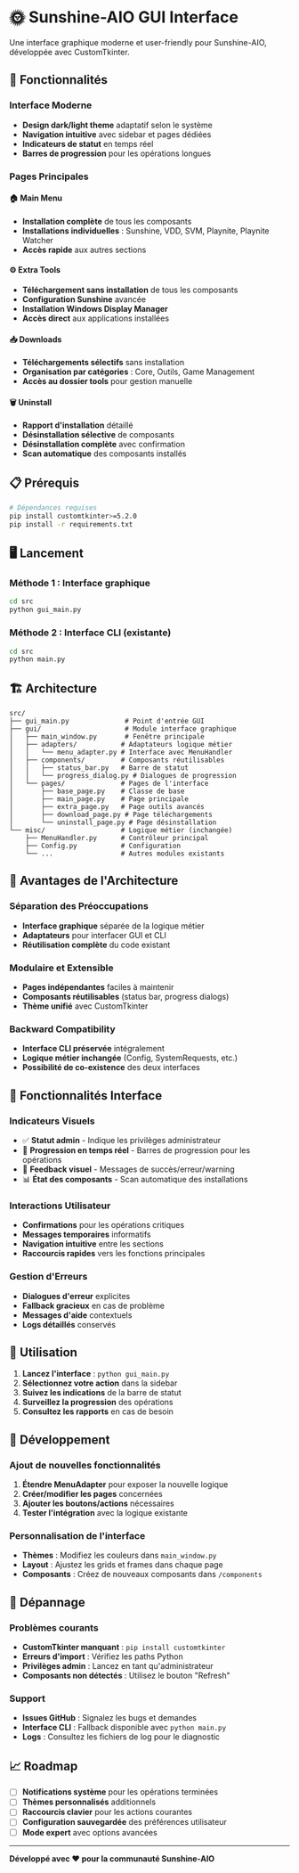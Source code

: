 # 🌞 Sunshine-AIO GUI Interface

Une interface graphique moderne et user-friendly pour Sunshine-AIO, développée avec CustomTkinter.

## 🚀 Fonctionnalités

### Interface Moderne
- **Design dark/light theme** adaptatif selon le système
- **Navigation intuitive** avec sidebar et pages dédiées
- **Indicateurs de statut** en temps réel
- **Barres de progression** pour les opérations longues

### Pages Principales

#### 🏠 Main Menu
- **Installation complète** de tous les composants
- **Installations individuelles** : Sunshine, VDD, SVM, Playnite, Playnite Watcher
- **Accès rapide** aux autres sections

#### ⚙️ Extra Tools
- **Téléchargement sans installation** de tous les composants
- **Configuration Sunshine** avancée
- **Installation Windows Display Manager**
- **Accès direct** aux applications installées

#### 📥 Downloads
- **Téléchargements sélectifs** sans installation
- **Organisation par catégories** : Core, Outils, Game Management
- **Accès au dossier tools** pour gestion manuelle

#### 🗑️ Uninstall
- **Rapport d'installation** détaillé
- **Désinstallation sélective** de composants
- **Désinstallation complète** avec confirmation
- **Scan automatique** des composants installés

## 📋 Prérequis

```bash
# Dépendances requises
pip install customtkinter>=5.2.0
pip install -r requirements.txt
```

## 🖥️ Lancement

### Méthode 1 : Interface graphique
```bash
cd src
python gui_main.py
```

### Méthode 2 : Interface CLI (existante)
```bash
cd src
python main.py
```

## 🏗️ Architecture

```
src/
├── gui_main.py              # Point d'entrée GUI
├── gui/                     # Module interface graphique
│   ├── main_window.py       # Fenêtre principale
│   ├── adapters/           # Adaptateurs logique métier
│   │   └── menu_adapter.py # Interface avec MenuHandler
│   ├── components/         # Composants réutilisables
│   │   ├── status_bar.py   # Barre de statut
│   │   └── progress_dialog.py # Dialogues de progression
│   └── pages/              # Pages de l'interface
│       ├── base_page.py    # Classe de base
│       ├── main_page.py    # Page principale
│       ├── extra_page.py   # Page outils avancés
│       ├── download_page.py # Page téléchargements
│       └── uninstall_page.py # Page désinstallation
└── misc/                   # Logique métier (inchangée)
    ├── MenuHandler.py      # Contrôleur principal
    ├── Config.py           # Configuration
    └── ...                 # Autres modules existants
```

## 🔧 Avantages de l'Architecture

### Séparation des Préoccupations
- **Interface graphique** séparée de la logique métier
- **Adaptateurs** pour interfacer GUI et CLI
- **Réutilisation complète** du code existant

### Modulaire et Extensible
- **Pages indépendantes** faciles à maintenir
- **Composants réutilisables** (status bar, progress dialogs)
- **Thème unifié** avec CustomTkinter

### Backward Compatibility
- **Interface CLI préservée** intégralement
- **Logique métier inchangée** (Config, SystemRequests, etc.)
- **Possibilité de co-existence** des deux interfaces

## 🎨 Fonctionnalités Interface

### Indicateurs Visuels
- ✅ **Statut admin** - Indique les privilèges administrateur
- 🔄 **Progression en temps réel** - Barres de progression pour les opérations
- 🎯 **Feedback visuel** - Messages de succès/erreur/warning
- 📊 **État des composants** - Scan automatique des installations

### Interactions Utilisateur
- **Confirmations** pour les opérations critiques
- **Messages temporaires** informatifs
- **Navigation intuitive** entre les sections
- **Raccourcis rapides** vers les fonctions principales

### Gestion d'Erreurs
- **Dialogues d'erreur** explicites
- **Fallback gracieux** en cas de problème
- **Messages d'aide** contextuels
- **Logs détaillés** conservés

## 🚦 Utilisation

1. **Lancez l'interface** : `python gui_main.py`
2. **Sélectionnez votre action** dans la sidebar
3. **Suivez les indications** de la barre de statut
4. **Surveillez la progression** des opérations
5. **Consultez les rapports** en cas de besoin

## 🔧 Développement

### Ajout de nouvelles fonctionnalités
1. **Étendre MenuAdapter** pour exposer la nouvelle logique
2. **Créer/modifier les pages** concernées
3. **Ajouter les boutons/actions** nécessaires
4. **Tester l'intégration** avec la logique existante

### Personnalisation de l'interface
- **Thèmes** : Modifiez les couleurs dans `main_window.py`
- **Layout** : Ajustez les grids et frames dans chaque page
- **Composants** : Créez de nouveaux composants dans `/components`

## 🐛 Dépannage

### Problèmes courants
- **CustomTkinter manquant** : `pip install customtkinter`
- **Erreurs d'import** : Vérifiez les paths Python
- **Privilèges admin** : Lancez en tant qu'administrateur
- **Composants non détectés** : Utilisez le bouton "Refresh"

### Support
- **Issues GitHub** : Signalez les bugs et demandes
- **Interface CLI** : Fallback disponible avec `python main.py`
- **Logs** : Consultez les fichiers de log pour le diagnostic

## 📈 Roadmap

- [ ] **Notifications système** pour les opérations terminées
- [ ] **Thèmes personnalisés** additionnels
- [ ] **Raccourcis clavier** pour les actions courantes
- [ ] **Configuration sauvegardée** des préférences utilisateur
- [ ] **Mode expert** avec options avancées

---

**Développé avec ❤️ pour la communauté Sunshine-AIO**